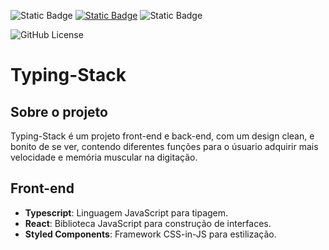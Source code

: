![Static Badge](https://img.shields.io/badge/Vercel-000000?style=for-the-badge&logo=vercel&logoColor=white)
[![Static Badge](https://img.shields.io/badge/Figma-F24E1E?style=for-the-badge&logo=figma&logoColor=white)](https://www.figma.com/file/c47QQDmhRm12RgWoUoSasY/TypingFront?type=design&node-id=0-1&mode=design&t=IjqEX8TQlOAEV8BG-0)
![Static Badge](https://img.shields.io/badge/React-20232A?style=for-the-badge&logo=react&logoColor=61DAFB)

![GitHub License](https://img.shields.io/github/license/vitordmgdev/typing-stack)

# Typing-Stack

## Sobre o projeto
Typing-Stack é um projeto front-end e back-end, com um design clean, e bonito de se ver, contendo diferentes funções para o úsuario adquirir mais velocidade e memória muscular na digitação.
## Front-end
- **Typescript**: Linguagem JavaScript para tipagem.
- **React**: Biblioteca JavaScript para construção de interfaces.
- **Styled Components**: Framework CSS-in-JS para estilização.

